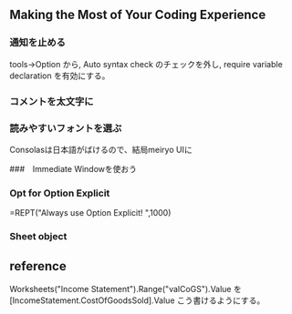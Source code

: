 
## Making the Most of Your Coding Experience

### 通知を止める
tools->Option から, Auto syntax check のチェックを外し, require variable declaration を有効にする。

### コメントを太文字に

### 読みやすいフォントを選ぶ
Consolasは日本語がばけるので、結局meiryo UIに

###　Immediate Windowを使おう

### Opt for Option Explicit
=REPT("Always use Option Explicit! ",1000)

### Sheet object

## reference
Worksheets("Income Statement").Range("valCoGS").Value
を
[IncomeStatement.CostOfGoodsSold].Value
こう書けるようにする。
